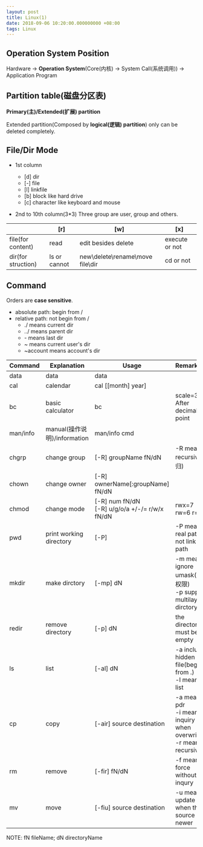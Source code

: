 ```yaml
---
layout: post
title: Linux(1)
date: 2018-09-06 10:20:00.000000000 +08:00
tags: Linux
---
```


## Operation System Position

Hardware -> **Operation System**(Core(内核) -> System Call(系统调用)) -> Application Program

## Partition table(磁盘分区表)

**Primary(主)/Extended(扩展) partition**

Extended partition(Composed by **logical(逻辑) partition**) only can be deleted completely.

## File/Dir Mode
- 1st column
    - [d] dir
	- [-] file
	- [l] linkfile
	- [b] block like hard drive
	- [c] character like keyboard and mouse

- 2nd to 10th column(3*3)
	Three group are user, group and others.

| |[r] | [w] | [x]
-|-|-|-
file(for content)|read|edit besides delete| execute or not
dir(for struction)|ls or cannot|new\delete\rename\move file\dir| cd or not

## Command
Orders are **case sensitive**.
- absolute path: begin from /
- relative path: not begin from /
	- ./        means current dir
	- ../       means parent dir
	- \-        means last dir
	- ~         means current user's dir
	- ~account  means account's dir 


Command | Explanation | Usage | Remark
-|-|-|:-
data 	| data | data|
cal		| calendar | cal [[month] year]|
bc		| basic calculator| bc | scale=3 After decimal point
man/info| manual(操作说明)/information| man/info cmd|
chgrp	| change group | [-R] groupName fN/dN | -R means recursive(递归)
chown	| change owner | [-R] ownerName[:groupName] fN/dN|
chmod	| change mode | [-R] num fN/dN<br>[-R] u/g/o/a +/-/= r/w/x fN/dN| rwx=7 rw=6 r=4
pwd		| print working directory | [-P] | -P means real path or not link path
mkdir	| make dirctory | [-mp] dN | -m means ignore umask(默认权限)<br>-p supports multilayer dirctory
redir	| remove directory | [-p] dN | the directory must be empty
ls		| list | [-al] dN | -a includes hidden file(begin from .)<br>-l means list
cp		| copy | [-air] source destination | -a means pdr<br>-i means inquiry when overwriting<br>-r means recursive
rm		| remove | [-fir] fN/dN| -f means force without inqury
mv		| move | [-fiu] source destination | -u means update when the source is newer

NOTE: fN fileName; dN directoryName